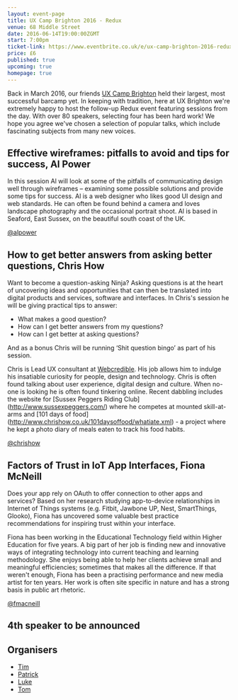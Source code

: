 ```yaml
---
layout: event-page  
title: UX Camp Brighton 2016 - Redux
venue: 68 Middle Street
date: 2016-06-14T19:00:00ZGMT
start: 7:00pm
ticket-link: https://www.eventbrite.co.uk/e/ux-camp-brighton-2016-redux-tickets-23901911260
price: £6 
published: true
upcoming: true
homepage: true
---
```


Back in March 2016, our friends [UX Camp Brighton](http://www.uxcampbrighton.org/) held their largest, most successful barcamp yet. In keeping with tradition, here at UX Brighton we're extremely happy to host the follow-up Redux event featuring sessions from the day. With over 80 speakers, selecting four has been hard work! We hope you agree we've chosen a selection of popular talks, which include fascinating subjects from many new voices.

## Effective wireframes: pitfalls to avoid and tips for success, Al Power
In this session Al will look at some of the pitfalls of communicating design well through wireframes – examining some possible solutions and provide some tips for success.
Al is a web designer who likes good UI design and web standards. He can often be found behind a camera and loves landscape photography and the occasional portrait shoot. Al is based in Seaford, East Sussex, on the beautiful south coast of the UK.

[@alpower](http://twitter.com/alpower) 

## How to get better answers from asking better questions, Chris How
Want to become a question-asking Ninja? Asking questions is at the heart of uncovering ideas and opportunities that can then be translated into digital products and services, software and interfaces. In Chris's session he will be giving practical tips to answer:
- What makes a good question?
- How can I get better answers from my questions?
- How can I get better at asking questions?

And as a bonus Chris will be running ‘Shit question bingo’ as part of his session.

Chris is Lead UX consultant at [Webcredible](http://twitter.com/webcredible). His job allows him to indulge his insatiable curiosity for people, design and technology. Chris is often found talking about user experience, digital design and culture. When no-one is looking he is often found tinkering online. Recent dabbling includes the website for [Sussex Peggers Riding Club] (http://www.sussexpeggers.com/) where he competes at mounted skill-at-arms and [101 days of food] (http://www.chrishow.co.uk/101daysoffood/whatiate.xml) - a project where he kept a photo diary of meals eaten to track his food habits.

[@chrishow](http://twitter.com/chrishow)

## Factors of Trust in IoT App Interfaces, Fiona McNeill
Does your app rely on OAuth to offer connection to other apps and services? Based on her research studying app-to-device relationships in Internet of Things systems (e.g. Fitbit, Jawbone UP, Nest, SmartThings, Glooko), Fiona has uncovered some valuable best practice recommendations for inspiring trust within your interface.

Fiona has been working in the Educational Technology field within Higher Education for five years. A big part of her job is finding new and innovative ways of integrating technology into current teaching and learning methodology. She enjoys being able to help her clients achieve small and meaningful efficiencies; sometimes that makes all the difference. If that weren't enough, Fiona has been a practising performance and new media artist for ten years. Her work is often site specific in nature and has a strong basis in public art rhetoric.

[@fmacneill](http://twitter.com/fmacneill)

## 4th speaker to be announced


## Organisers

- <a href="http://uxbrighton.org.uk/about/#tim">Tim</a>
- <a href="http://uxbrighton.org.uk/about/#patrick">Patrick</a>
- <a href="http://uxbrighton.org.uk/about/#luke">Luke</a>
- <a href="http://uxbrighton.org.uk/about/#tom">Tom</a>
